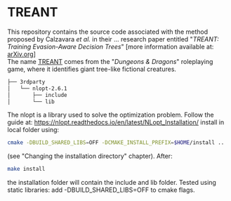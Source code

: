 # TREANT

This repository contains the source code associated with the method proposed by Calzavara _et al._ in their ... research paper entitled "_TREANT: Training Evasion-Aware Decision Trees_" \[more information available at: [arXiv.org](https://arxiv.org/abs/1907.01197)\]<br />
The name [TREANT](https://en.wikipedia.org/wiki/Treant) comes from the "_Dungeons & Dragons_" roleplaying game, where it identifies giant tree-like fictional creatures.


```bash
├── 3rdparty
│   └── nlopt-2.6.1
│       ├── include
│       └── lib
```

The nlopt is a library used to solve the optimization problem.
Follow the guide at:
https://nlopt.readthedocs.io/en/latest/NLopt_Installation/
install in local folder using:

```bash
cmake -DBUILD_SHARED_LIBS=OFF -DCMAKE_INSTALL_PREFIX=$HOME/install ..
```

(see "Changing the installation directory" chapter).
After:
```bash
make install
```
the installation folder will contain the include and lib folder.
Tested using static libraries: add -DBUILD_SHARED_LIBS=OFF to cmake flags.
